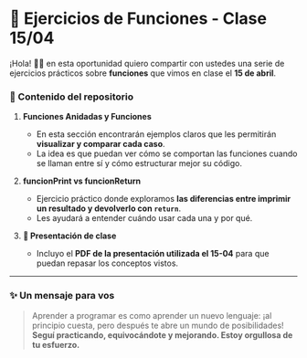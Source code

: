 ﻿# 🧠 Ejercicios de Funciones - Clase 15/04

¡Hola! 👩‍🏫 en esta oportunidad quiero compartir con ustedes una serie de ejercicios prácticos sobre **funciones** que vimos en clase el **15 de abril**.

### 📌 Contenido del repositorio

1. **Funciones Anidadas y Funciones**
   - En esta sección encontrarán ejemplos claros que les permitirán **visualizar y comparar cada caso**.
   - La idea es que puedan ver cómo se comportan las funciones cuando se llaman entre sí y cómo estructurar mejor su código.

2. **funcionPrint vs funcionReturn**
   - Ejercicio práctico donde exploramos **las diferencias entre imprimir un resultado y devolverlo con `return`**.
   - Les ayudará a entender cuándo usar cada una y por qué.

3. **📄 Presentación de clase**
   - Incluyo el **PDF de la presentación utilizada el 15-04** para que puedan repasar los conceptos vistos.

---

### ✨ Un mensaje para vos

> Aprender a programar es como aprender un nuevo lenguaje: ¡al principio cuesta, pero después te abre un mundo de posibilidades!  
> **Seguí practicando, equivocándote y mejorando. Estoy orgullosa de tu esfuerzo.**

